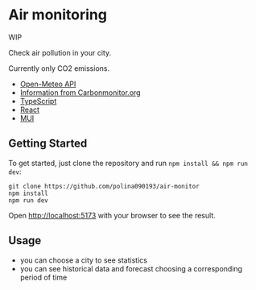 # Air monitoring
WIP

Check air pollution in your city.

Currently only CO2 emissions.

- [Open-Meteo API](https://open-meteo.com)
- [Information from Carbonmonitor.org](https://carbonmonitor.org/)
- [TypeScript](https://www.typescriptlang.org/)
- [React](https://react.dev/)
- [MUI](https://mui.com/)

## Getting Started

To get started, just clone the repository and run `npm install && npm run dev`:

    git clone https://github.com/polina090193/air-monitor
    npm install
    npm run dev

Open [http://localhost:5173](http://localhost:5173) with your browser to see the result.

## Usage
- you can choose a city to see statistics
- you can see historical data and forecast choosing a corresponding period of time
